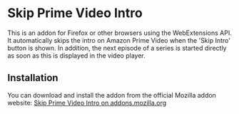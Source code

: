 # Skip Prime Video Intro

This is an addon for Firefox or other browsers using the WebExtensions API.
It automatically skips the intro on Amazon Prime Video when the 'Skip Intro' button is shown.
In addition, the next episode of a series is started directly as soon as this is displayed in the video player.

## Installation 

You can download and install the addon from the official Mozilla addon website:
[Skip Prime Video Intro on addons.mozilla.org](https://addons.mozilla.org/en-US/firefox/addon/skip-prime-video-intro/)